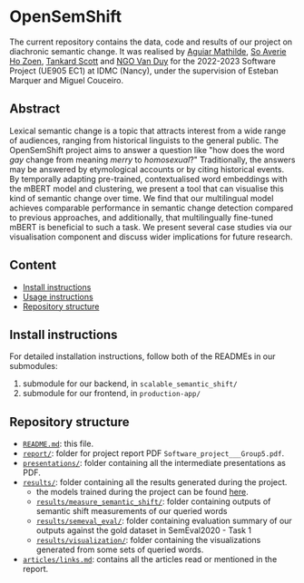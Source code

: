 # OpenSemShift

The current repository contains the data, code and results of our project on diachronic semantic change.
It was realised by [Aguiar Mathilde](https://github.com/MathildeAguiar), [So Averie Ho Zoen](https://github.com/averieso), [Tankard Scott](https://github.com/tabbyrobin) and [NGO Van Duy](https://github.com/thebugcreator) for the 2022-2023 Software Project (UE905 EC1) at IDMC (Nancy), under the supervision of Esteban Marquer and Miguel Couceiro.

## Abstract
Lexical semantic change is a topic that attracts interest from a wide range of audiences, ranging from historical linguists to the general public. The OpenSemShift project aims to answer a question like "how does the word *gay* change from meaning *merry* to *homosexual*?" Traditionally, the answers may be answered by etymological accounts or by citing historical events. By temporally adapting pre-trained, contextualised word embeddings with the mBERT model and clustering, we present a tool that can visualise this kind of semantic change over time. We find that our multilingual model achieves comparable performance in semantic change detection compared to previous approaches, and additionally, that multilingually fine-tuned mBERT is beneficial to such a task. We present several case studies via our visualisation component and discuss wider implications for future research.

## Content
- [Install instructions](#install-instructions)
- [Usage instructions](#usage-instructions)
- [Repository structure](#repository-structure)

## Install instructions

For detailed installation instructions, follow both of the READMEs in our submodules: 
1. submodule for our backend, in `scalable_semantic_shift/`
2. submodule for our frontend, in `production-app/`

## Repository structure
- [`README.md`](/README.md): this file.
- [`report/`](/report/): folder for project report PDF `Software_project___Group5.pdf`.
- [`presentations/`](/presentations/): folder containing all the intermediate presentations as PDF. 
- [`results/`](/results/): folder containing all the results generated during the project.
    - the models trained during the project can be found [here](https://huggingface.co/OpenSemShift).
    - [`results/measure_semantic_shift/`](/results/measure_semantic_shift/): folder containing outputs of semantic shift measurements of our queried words
    - [`results/semeval_eval/`](/results/semeval_eval/): folder containing evaluation summary of our outputs against the gold dataset in SemEval2020 - Task 1
    - [`results/visualization/`](/results/vizualisation/): folder containing the visualizations generated from some sets of queried words.
- [`articles/links.md`](/articles/links.md): contains all the articles read or mentioned in the report. 
